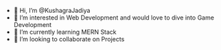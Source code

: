 - 👋 Hi, I’m @KushagraJadiya
- 👀 I’m interested in Web Development and would love to dive into Game Development
- 🌱 I’m currently learning MERN Stack
- 💞️ I’m looking to collaborate on Projects
  

<!---
KushagraJadiya24/KushagraJadiya24 is a ✨ special ✨ repository because its `README.md` (this file) appears on your GitHub profile.
You can click the Preview link to take a look at your changes.
--->
